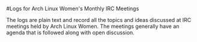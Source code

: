 #Logs for Arch Linux Women's Monthly IRC Meetings

The logs are plain text and record all the topics and ideas discussed at IRC meetings held by Arch Linux Women. The meetings generally have an agenda that is followed along with open discussion.

